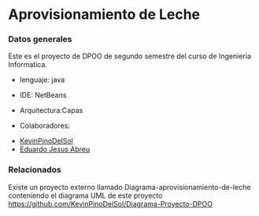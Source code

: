 # Aprovisionamiento de Leche

### Datos generales
Este es el proyecto de DPOO de segundo semestre del curso de Ingenieria Informatica.

- lenguaje: java
- IDE: NetBeans
- Arquitectura:Capas

- Colaboradores:

* [KevinPinoDelSol](https://github.com/KevinPinoDelSol) 
* [Eduardo Jesus Abreu](https://github.com/eduardoCoder1112)



### Relacionados
Existe un proyecto externo  llamado Diagrama-aprovisionamiento-de-leche conteniendo el diagrama UML de este proyecto
https://github.com/KevinPinoDelSol/Diagrama-Proyecto-DPOO
